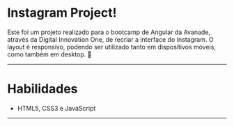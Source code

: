 # Instagram Project!

Este foi um projeto realizado para o bootcamp de Angular da Avanade, através da Digital Innovation One, de recriar a interface do Instagram.
O layout é responsivo, podendo ser utilizado tanto em dispositivos móveis, como também em desktop. 🚀

---

# Habilidades

  - HTML5, CSS3 e JavaScript

---
